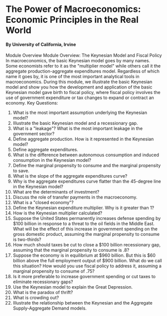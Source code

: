 # The Power of Macroeconomics: Economic Principles in the Real World
#### By University of California, Irvine


Module Overview
Module Overview: The Keynesian Model and Fiscal Policy
In macroeconomics, the basic Keynesian model goes by many names. Some economists refer to it as the "multiplier model" while others call it the aggregate production-aggregate expenditures model. Regardless of which name it goes by, it is one of the most important analytical tools in macroeconomics.
During this module, we illustrate the basic Keynesian model and show you how the development and application of the basic Keynesian model gave birth to fiscal policy, where fiscal policy involves the use of government expenditure or tax changes to expand or contract an economy.
Key Questions:
1.	What is the most important assumption underlying the Keynesian model?
2.	Illustrate the basic Keynesian model and a recessionary gap.
3.	What is a "leakage"? What is the most important leakage in the government sector?
4.	Define aggregate production. How is it represented in the Keynesian model?
5.	Define aggregate expenditures.
6.	What is the difference between autonomous consumption and induced consumption in the Keynesian model?
7.	Define the marginal propensity to consume and the marginal propensity to save.
8.	What is the slope of the aggregate expenditures curve?
9.	Why is the aggregate expenditures curve flatter than the 45-degree line in the Keynesian model?
10.	What are the determinants of investment?
11.	Discuss the role of transfer payments in the macroeconomy.
12.	What is a "closed economy"?
13.	Define the Keynesian expenditure multiplier. Why is it greater than 1?
14.	How is the Keynesian multiplier calculated?
15.	Suppose the United States permanently increases defense spending by $100 billion in response to a threat to the oil fields in the Middle East. What will be the effect of this increase in government spending on the gross domestic product, assuming the marginal propensity to consume is two-thirds?
16.	How much should taxes be cut to close a $100 billion recessionary gap, assuming that the marginal propensity to consume is .8?
17.	Suppose the economy is in equilibrium at $960 billion. But this is $60 billion above the full employment output of $900 billion. What do we call this situation? How would you use fiscal policy to address it, assuming a marginal propensity to consume of .75?
18.	Is it more preferable to increase government spending or cut taxes to eliminate recessionary gaps?
19.	Use the Keynesian model to explain the Great Depression.
20.	What is the paradox of thrift?
21.	What is crowding out?
22.	Illustrate the relationship between the Keynesian and the Aggregate Supply-Aggregate Demand models.



